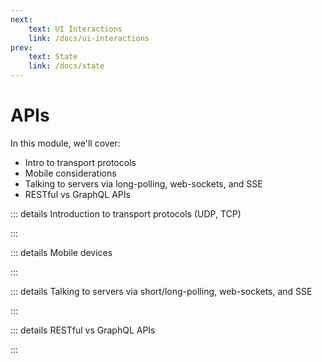 ```yaml
---
next:
    text: UI Interactions
    link: /docs/ui-interactions
prev:
    text: State 
    link: /docs/state
---
```


<!-- markdownlint-disable MD007 MD010 MD013 MD024 MD033 MD041 -->

# APIs

In this module, we'll cover:

- Intro to transport protocols
- Mobile considerations
- Talking to servers via long-polling, web-sockets, and SSE
- RESTful vs GraphQL APIs

::: details Introduction to transport protocols (UDP, TCP)
<!--@include: ./transfer-protocols.md-->
:::

::: details Mobile devices
<!--@include: ./mobile-devices.md-->
:::

::: details Talking to servers via short/long-polling, web-sockets, and SSE
<!--@include: ./talking-to-servers.md-->
:::

::: details RESTful vs GraphQL APIs
<!--@include: ./restful-vs-graphql.md-->
:::
